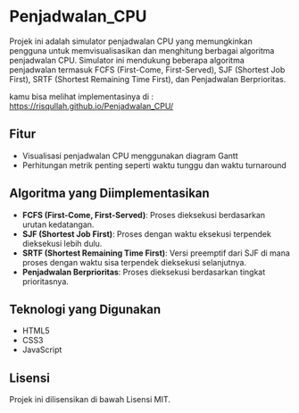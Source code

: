 # Penjadwalan_CPU

Projek ini adalah simulator penjadwalan CPU yang memungkinkan pengguna untuk memvisualisasikan dan menghitung berbagai algoritma penjadwalan CPU. Simulator ini mendukung beberapa algoritma penjadwalan termasuk FCFS (First-Come, First-Served), SJF (Shortest Job First), SRTF (Shortest Remaining Time First), dan Penjadwalan Berprioritas.

kamu bisa melihat implementasinya di :
https://risqullah.github.io/Penjadwalan_CPU/

## Fitur

- Visualisasi penjadwalan CPU menggunakan diagram Gantt
- Perhitungan metrik penting seperti waktu tunggu dan waktu turnaround

## Algoritma yang Diimplementasikan

- **FCFS (First-Come, First-Served)**: Proses dieksekusi berdasarkan urutan kedatangan.
- **SJF (Shortest Job First)**: Proses dengan waktu eksekusi terpendek dieksekusi lebih dulu.
- **SRTF (Shortest Remaining Time First)**: Versi preemptif dari SJF di mana proses dengan waktu sisa terpendek dieksekusi selanjutnya.
- **Penjadwalan Berprioritas**: Proses dieksekusi berdasarkan tingkat prioritasnya.

## Teknologi yang Digunakan

- HTML5
- CSS3
- JavaScript

## Lisensi

Projek ini dilisensikan di bawah Lisensi MIT.
